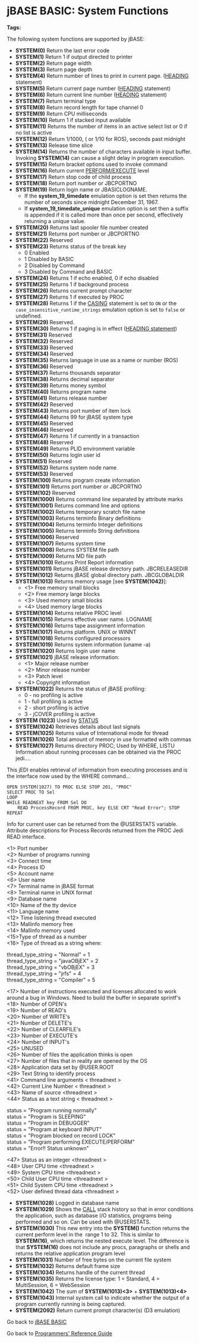# jBASE BASIC: System Functions

<PageHeader />

**Tags:**
<badge text='jbcglobaldir' vertical='middle' />
<badge text='jbcreleasedir' vertical='middle' />
<badge text='trace' vertical='middle' />
<badge text='stack' vertical='middle' />

The following system functions are supported by jBASE:

- **SYSTEM(0)** Return the last error code
- **SYSTEM(1)** Return 1 if output directed to printer
- **SYSTEM(2)** Return page width
- **SYSTEM(3)** Return page depth
- **SYSTEM(4)** Return number of lines to print in current page. ([HEADING](./../heading) statement)
- **SYSTEM(5)** Return current page number ([HEADING](./../heading) statement)
- **SYSTEM(6)** Return current line number ([HEADING](./../heading) statement)
- **SYSTEM(7)** Return terminal type
- **SYSTEM(8)** Return record length for tape channel 0
- **SYSTEM(9)** Return CPU milliseconds
- **SYSTEM(10)** Return 1 if stacked input available
- **SYSTEM(11)** Returns the number of items in an active select list or 0 if no list is active
- **SYSTEM(12)** Return 1/1000, ( or 1/10 for ROS), seconds past midnight
- **SYSTEM(13)** Release time slice
- **SYSTEM(14)** Returns the number of characters available in input buffer. Invoking **SYSTEM(14)** can cause a slight delay in program execution.
- **SYSTEM(15)** Return bracket options used to invoke command
- **SYSTEM(16)** Return current [PERFORM/EXECUTE](./../execute) level
- **SYSTEM(17)** Return stop code of child process
- **SYSTEM(18)** Return port number or JBCPORTNO
- **SYSTEM(19)** Return login name or JBASICLOGNAME.
  - If the **system\_19\_timedate** emulation option is set then returns the number of seconds since midnight December 31, 1967.
  - If **system\_19\_timedate\_unique** emulation option is set then a suffix is appended if it is called more than once per second, effectively returning a unique value.
- **SYSTEM(20)** Returns last spooler file number created
- **SYSTEM(21)** Returns port number or JBCPORTNO
- **SYSTEM(22)** Reserved
- **SYSTEM(23)** Returns status of the break key  
  - 0 Enabled
  - 1 Disabled by BASIC
  - 2 Disabled by Command
  - 3 Disabled by Command and BASIC
- **SYSTEM(24)** Returns 1 if echo enabled, 0 if echo disabled
- **SYSTEM(25)** Returns 1 if background process
- **SYSTEM(26)** Returns current prompt character
- **SYSTEM(27)** Returns 1 if executed by PROC
- **SYSTEM(28)** Returns 1 if the [CASING](../../miscellaneous/case-insensitive-overview/README.md) statement is set to `ON` or the `case_insensitive_runtime_strings` emulation option is set to `false` or undefined.
- **SYSTEM(29)** Reserved.
- **SYSTEM(30)** Returns 1 if paging is in effect ([HEADING statement](./../heading))
- **SYSTEM(31)** Reserved
- **SYSTEM(32)** Reserved
- **SYSTEM(33)** Reserved
- **SYSTEM(34)** Reserved
- **SYSTEM(35)** Returns language in use as a name or number (ROS)
- **SYSTEM(36)** Reserved
- **SYSTEM(37)** Returns thousands separator
- **SYSTEM(38)** Returns decimal separator
- **SYSTEM(39)** Returns money symbol
- **SYSTEM(40)** Returns program name
- **SYSTEM(41)** Returns release number
- **SYSTEM(42)** Reserved
- **SYSTEM(43)** Returns port number of item lock
- **SYSTEM(44)** Returns 99 for jBASE system type
- **SYSTEM(45)** Reserved
- **SYSTEM(46)** Reserved
- **SYSTEM(47)** Returns 1 if currently in a transaction
- **SYSTEM(48)** Reserved
- **SYSTEM(49)** Returns PLID environment variable
- **SYSTEM(50)** Returns login user id
- **SYSTEM(51)** Reserved
- **SYSTEM(52)** Returns system node name
- **SYSTEM(53)** Reserved
- **SYSTEM(100)** Returns program create information
- **SYSTEM(101)** Returns port number or JBCPORTNO
- **SYSTEM(102)** Reserved
- **SYSTEM(1000)** Returns command line separated by attribute marks
- **SYSTEM(1001)** Returns command line and options
- **SYSTEM(1002)** Returns temporary scratch file name
- **SYSTEM(1003)** Returns terminfo Binary definitions
- **SYSTEM(1004)** Returns terminfo Integer definitions
- **SYSTEM(1005)** Returns terminfo String definitions
- **SYSTEM(1006)** Reserved
- **SYSTEM(1007)** Returns system time
- **SYSTEM(1008)** Returns SYSTEM file path
- **SYSTEM(1009)** Returns MD file path
- **SYSTEM(1010)** Returns Print Report information
- **SYSTEM(1011)** Returns jBASE release directory path. JBCRELEASEDIR
- **SYSTEM(1012)** Returns jBASE global directory path. JBCGLOBALDIR
- **SYSTEM(1013)** Returns memory usage [see **SYSTEM(1042)**]:
  - &lt;1&gt; Free memory small blocks
  - &lt;2&gt; Free memory large blocks
  - &lt;3&gt; Used memory small blocks
  - &lt;4&gt; Used memory large blocks
- **SYSTEM(1014)** Returns relative PROC level
- **SYSTEM(1015)** Returns effective user name. LOGNAME
- **SYSTEM(1016)** Returns tape assignment information
- **SYSTEM(1017)** Returns platform. UNIX or WINNT
- **SYSTEM(1018)** Returns configured processors
- **SYSTEM(1019)** Returns system information (uname -a)
- **SYSTEM(1020)** Returns login user name
- **SYSTEM(1021)** jBASE release information:
  - &lt;1&gt; Major release number
  - &lt;2&gt; Minor release number
  - &lt;3&gt; Patch level
  - &lt;4&gt; Copyright information
- **SYSTEM(1022)** Returns the status of jBASE profiling:
  - 0 - no profiling is active
  - 1 - full profiling is active
  - 2 - short profiling is active
  - 3 - jCOVER profiling is active
- **SYSTEM (1023)** Used by [STATUS](./../status-function)
- **SYSTEM(1024)** Retrieves details about last signals
- **SYSTEM(1025)** Returns value of International mode for thread
- **SYSTEM(1026)** Total amount of memory in use formatted with commas
- **SYSTEM(1027)** Returns directory PROC; Used by WHERE, LISTU Information about running processes can be obtained via the PROC jedi....

This jEDI enables retrieval of information from executing processes and is the interface now used by the WHERE command...

```
OPEN SYSTEM(1027) TO PROC ELSE STOP 201, "PROC"
SELECT PROC TO Sel
LOOP
WHILE READNEXT key FROM Sel DO
    READ ProcessRecord FROM PROC, key ELSE CRT "Read Error"; STOP
REPEAT
```

Info for current user can be returned from the @USERSTATS variable. Attribute descriptions for Process Records returned from the PROC Jedi READ interface.

&lt;1&gt; Port number  
&lt;2&gt; Number of programs running  
&lt;3&gt; Connect time  
&lt;4&gt; Process ID  
&lt;5&gt; Account name  
&lt;6&gt; User name  
&lt;7&gt; Terminal name in jBASE format  
&lt;8&gt; Terminal name in UNIX format  
&lt;9&gt; Database name  
&lt;10&gt; Name of the tty device  
&lt;11&gt; Language name  
&lt;12&gt; Time listening thread executed  
&lt;13&gt; Mallinfo memory free  
&lt;14&gt; Mallinfo memory used  
&lt;15&gt;Type of thread as a number  
&lt;16&gt; Type of thread as a string where:  

thread\_type\_string = "Normal" = 1  
thread\_type\_string = "javaOBjEX" = 2  
thread\_type\_string = "vbOBjEX" = 3  
thread\_type\_string = "jrfs" = 4  
thread\_type\_string = "Compiler" = 5  

&lt;17&gt; Number of instructions executed and licenses allocated to work around a bug in Windows. Need to build the buffer in separate sprintf's  
&lt;18&gt; Number of OPEN's  
&lt;19&gt; Number of READ's  
&lt;20&gt; Number of WRITE's  
&lt;21&gt; Number of DELETE's  
&lt;22&gt; Number of CLEARFILE's  
&lt;23&gt; Number of EXECUTE's  
&lt;24&gt; Number of INPUT's  
&lt;25&gt; UNUSED  
&lt;26&gt; Number of files the application thinks is open  
&lt;27&gt; Number of files that in reality are opened by the OS  
&lt;28&gt; Application data set by @USER.ROOT  
&lt;29&gt; Text String to identify process  
&lt;41&gt; Command line arguments &lt; threadnext &gt;  
&lt;42&gt; Current Line Number &lt; threadnext &gt;  
&lt;43&gt; Name of source &lt;threadnext &gt;  
&lt;44&gt; Status as a text string &lt; threadnext &gt;

status = "Program running normally"  
status = "Program is SLEEPING"  
status = "Program in DEBUGGER"  
status = "Program at keyboard INPUT"  
status = "Program blocked on record LOCK"  
status = "Program performing EXECUTE/PERFORM"  
status = "Error!! Status unknown"  

&lt;47&gt; Status as an integer &lt;threadnext &gt;  
&lt;48&gt; User CPU time &lt;threadnext &gt;  
&lt;49&gt; System CPU time &lt;threadnext &gt;  
&lt;50&gt; Child User CPU time &lt;threadnext &gt;  
&lt;51&gt; Child System CPU time &lt;threadnext &gt;  
&lt;52&gt; User defined thread data &lt;threadnext &gt;  

- **SYSTEM(1028)** Logged in database name
- **SYSTEM(1029)** Shows the [CALL](./../call) stack history so that in error conditions the application, such as database I/O statistics, programs being performed and so on. Can be used with @USERSTATS.
- **SYSTEM(1030)** This new entry into the **SYSTEM()** function returns the current perform level in the  range 1 to 32. This is similar to **SYSTEM(16)**, which returns the nested execute level. The difference is that **SYSTEM(16)** does not include any procs, paragraphs or shells and returns the relative application program level
- **SYSTEM(1031)** Number of free bytes on the current file system
- **SYSTEM(1032)** Returns default frame size
- **SYSTEM(1034)** Returns handle of the current thread
- **SYSTEM(1035)** Returns the license type: 1 = Standard, 4 = MultiSession, 6 = WebSession
- **SYSTEM(1042)** The sum of **SYSTEM(1013)&lt;3&gt;** + **SYSTEM(1013)&lt;4&gt;**
- **SYSTEM(1043)** Internal system call to indicate whether the output of a program currently running is being captured.
- **SYSTEM(2092)** Return current prompt character(s) (D3 emulation)

Go back to [jBASE BASIC](./../README.md)

Go back to [Programmers' Reference Guide](./../../reference-guides/jbc/README.md)

<PageFooter />
